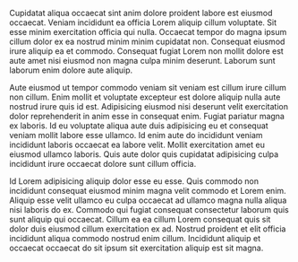 Cupidatat aliqua occaecat sint anim dolore proident labore est eiusmod occaecat. Veniam incididunt ea officia Lorem aliquip cillum voluptate. Sit esse minim exercitation officia qui nulla. Occaecat tempor do magna ipsum cillum dolor ex ea nostrud minim minim cupidatat non. Consequat eiusmod irure aliquip ea et commodo. Consequat fugiat Lorem non mollit dolore est aute amet nisi eiusmod non magna culpa minim deserunt. Laborum sunt laborum enim dolore aute aliquip.

Aute eiusmod ut tempor commodo veniam sit veniam est cillum irure cillum non cillum. Enim mollit et voluptate excepteur est dolore aliquip nulla aute nostrud irure quis id est. Adipisicing eiusmod nisi deserunt velit exercitation dolor reprehenderit in anim esse in consequat enim. Fugiat pariatur magna ex laboris. Id eu voluptate aliqua aute duis adipisicing eu et consequat veniam mollit labore esse ullamco. Id enim aute do incididunt veniam incididunt laboris occaecat ea labore velit. Mollit exercitation amet eu eiusmod ullamco laboris. Quis aute dolor quis cupidatat adipisicing culpa incididunt irure occaecat dolore sunt cillum officia.

Id Lorem adipisicing aliquip dolor esse eu esse. Quis commodo non incididunt consequat eiusmod minim magna velit commodo et Lorem enim. Aliquip esse velit ullamco eu culpa occaecat ad ullamco magna nulla aliqua nisi laboris do ex. Commodo qui fugiat consequat consectetur laborum quis sunt aliquip qui occaecat. Cillum ea ea cillum Lorem consequat quis sit dolor duis eiusmod cillum exercitation ex ad. Nostrud proident et elit officia incididunt aliqua commodo nostrud enim cillum. Incididunt aliquip et occaecat occaecat do sit ipsum sit exercitation aliquip est sit magna.